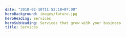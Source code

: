 ```yaml
---
date: "2018-02-10T11:52:18+07:00"
heroBackground: images/future.jpg
heroHeading: Services
heroSubHeading: Services that grow with your business
title: Services
---
```

